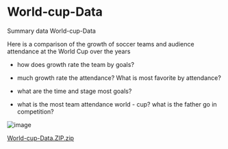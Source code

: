 # World-cup-Data
Summary data World-cup-Data

Here is a comparison of the growth of soccer teams and audience attendance at the World Cup over the years

- how does growth rate the team by goals?

- much growth rate the attendance? What is most favorite by attendance?

- what are the time and stage most goals?

- what is the most team attendance world - cup? what is the father go in competition?
  
![image](https://github.com/budoor-ALhulaibi/World-cup-Data/assets/120724010/474af571-cde3-4781-952c-78736267cbe5)

[World-cup-Data.ZIP.zip](https://github.com/budoor-ALhulaibi/World-cup-Data/files/10373185/World-cup-Data.ZIP.zip)
